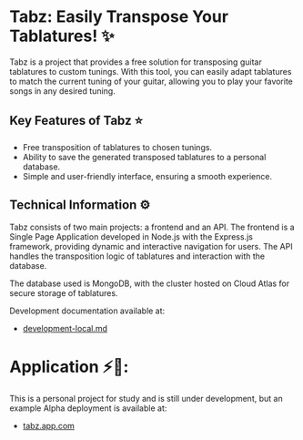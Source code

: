 # Tabz: Easily Transpose Your Tablatures! ✨

Tabz is a project that provides a free solution for transposing guitar tablatures to custom tunings. With this tool, you can easily adapt tablatures to match the current tuning of your guitar, allowing you to play your favorite songs in any desired tuning.

## Key Features of Tabz ⭐

- Free transposition of tablatures to chosen tunings.
- Ability to save the generated transposed tablatures to a personal database.
- Simple and user-friendly interface, ensuring a smooth experience.

## Technical Information ⚙️
Tabz consists of two main projects: a frontend and an API. The frontend is a Single Page Application developed in Node.js with the Express.js framework, providing dynamic and interactive navigation for users. The API handles the transposition logic of tablatures and interaction with the database.

The database used is MongoDB, with the cluster hosted on Cloud Atlas for secure storage of tablatures.

Development documentation available at:

- [development-local.md](/docs/development-local.md)

# Application ⚡🎸:
This is a personal project for study and is still under development, but an example Alpha deployment is available at:

- [tabz.app.com](https://tabz.onrender.com)
